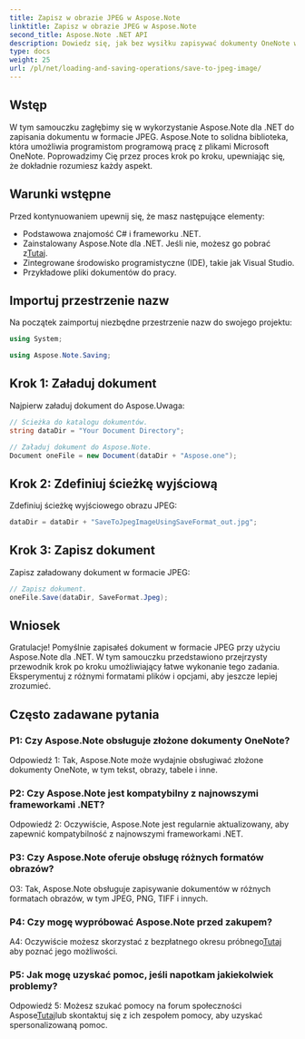 ```yaml
---
title: Zapisz w obrazie JPEG w Aspose.Note
linktitle: Zapisz w obrazie JPEG w Aspose.Note
second_title: Aspose.Note .NET API
description: Dowiedz się, jak bez wysiłku zapisywać dokumenty OneNote w obrazach JPEG za pomocą Aspose.Note dla .NET. W zestawie instrukcja krok po kroku.
type: docs
weight: 25
url: /pl/net/loading-and-saving-operations/save-to-jpeg-image/
---
```

## Wstęp

W tym samouczku zagłębimy się w wykorzystanie Aspose.Note dla .NET do zapisania dokumentu w formacie JPEG. Aspose.Note to solidna biblioteka, która umożliwia programistom programową pracę z plikami Microsoft OneNote. Poprowadzimy Cię przez proces krok po kroku, upewniając się, że dokładnie rozumiesz każdy aspekt.

## Warunki wstępne

Przed kontynuowaniem upewnij się, że masz następujące elementy:
- Podstawowa znajomość C# i frameworku .NET.
- Zainstalowany Aspose.Note dla .NET. Jeśli nie, możesz go pobrać z[Tutaj](https://releases.aspose.com/note/net/).
- Zintegrowane środowisko programistyczne (IDE), takie jak Visual Studio.
- Przykładowe pliki dokumentów do pracy.

## Importuj przestrzenie nazw

Na początek zaimportuj niezbędne przestrzenie nazw do swojego projektu:

```csharp
using System;

using Aspose.Note.Saving;
```

## Krok 1: Załaduj dokument

Najpierw załaduj dokument do Aspose.Uwaga:

```csharp
// Ścieżka do katalogu dokumentów.
string dataDir = "Your Document Directory";

// Załaduj dokument do Aspose.Note.
Document oneFile = new Document(dataDir + "Aspose.one");
```

## Krok 2: Zdefiniuj ścieżkę wyjściową

Zdefiniuj ścieżkę wyjściowego obrazu JPEG:

```csharp
dataDir = dataDir + "SaveToJpegImageUsingSaveFormat_out.jpg";
```

## Krok 3: Zapisz dokument

Zapisz załadowany dokument w formacie JPEG:

```csharp
// Zapisz dokument.
oneFile.Save(dataDir, SaveFormat.Jpeg);
```

## Wniosek

Gratulacje! Pomyślnie zapisałeś dokument w formacie JPEG przy użyciu Aspose.Note dla .NET. W tym samouczku przedstawiono przejrzysty przewodnik krok po kroku umożliwiający łatwe wykonanie tego zadania. Eksperymentuj z różnymi formatami plików i opcjami, aby jeszcze lepiej zrozumieć.

## Często zadawane pytania

### P1: Czy Aspose.Note obsługuje złożone dokumenty OneNote?

Odpowiedź 1: Tak, Aspose.Note może wydajnie obsługiwać złożone dokumenty OneNote, w tym tekst, obrazy, tabele i inne.

### P2: Czy Aspose.Note jest kompatybilny z najnowszymi frameworkami .NET?

Odpowiedź 2: Oczywiście, Aspose.Note jest regularnie aktualizowany, aby zapewnić kompatybilność z najnowszymi frameworkami .NET.

### P3: Czy Aspose.Note oferuje obsługę różnych formatów obrazów?

O3: Tak, Aspose.Note obsługuje zapisywanie dokumentów w różnych formatach obrazów, w tym JPEG, PNG, TIFF i innych.

### P4: Czy mogę wypróbować Aspose.Note przed zakupem?

 A4: Oczywiście możesz skorzystać z bezpłatnego okresu próbnego[Tutaj](https://releases.aspose.com/) aby poznać jego możliwości.

### P5: Jak mogę uzyskać pomoc, jeśli napotkam jakiekolwiek problemy?

 Odpowiedź 5: Możesz szukać pomocy na forum społeczności Aspose[Tutaj](https://forum.aspose.com/c/note/28)lub skontaktuj się z ich zespołem pomocy, aby uzyskać spersonalizowaną pomoc.